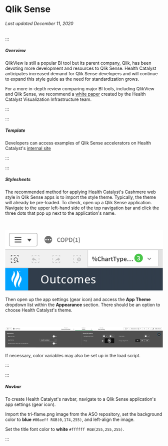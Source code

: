 # Qlik Sense

###### Last updated December 11, 2020

:::

##### Overview

QlikView is still a popular BI tool but its parent company, Qlik, has been devoting more development and resources to Qlik Sense. Health Catalyst anticipates increased demand for Qlik Sense developers and will continue to expand this style guide as the need for standardization grows.

For a more in-depth review comparing major BI tools, including QlikView and Qlik Sense, we recommend a [white paper](https://healthcarequalitycatalyst.sharepoint.com/:b:/s/DOSVisualization/ERgnumWAEjJGlaJ3upnQpo0BKvEReltxHG8deNjnoRp4sA?e=yM0Kmj) created by the Health Catalyst Visualization Infrastructure team.

:::

:::

##### Template

Developers can access examples of Qlik Sense accelerators on Health Catalyst's [internal site](https://salesdemo-sense.hqcatalyst.local)

:::

:::

##### Stylesheets

The recommended method for applying Health Catalyst's Cashmere web style in Qlik Sense apps is to import the style theme. Typically, the theme will already be pre-loaded. To check, open up a Qlik Sense application. Navigate to the upper left-hand side of the top navigation bar and click the three dots that pop up next to the application's name. 

<div style="text-align:center"><br>

![Qlik Sense settings](./assets/analytics/qlik/qs-settings-access.png "Access settings")

</div>

Then open up the app settings (gear icon) and access the **App Theme** dropdown list within the **Appearance** section. There should be an option to choose Health Catalyst's theme.

<div style="text-align:center"><br>

![Qlik Sense settings](./assets/analytics/qlik/qs-settings.png "QS settings")

</div>

If necessary, color variables may also be set up in the load script.

:::

:::

##### Navbar

To create Health Catalyst's navbar, navigate to a Qlik Sense application's app settings (gear icon). 

Import the tri-flame.png image from the ASO repository, set the background color to **blue** `#00aeff RGB(0,174,255)`, and left-align the image.

Set the title font color to **white** `#ffffff RGB(255,255,255)`.

:::
